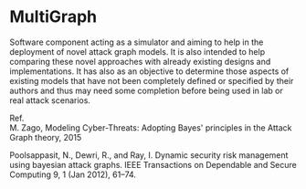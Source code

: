 # MultiGraph
Software component acting as a simulator and aiming to help in the deployment of novel attack graph models. It is also intended to help comparing these novel approaches with already existing designs and implementations. It has also as an objective to determine those aspects of existing models that have not been completely defined or specified by their authors and thus may need some completion before being used in lab or real attack scenarios.  


Ref.  
M. Zago, Modeling Cyber-Threats: Adopting Bayes' principles in the Attack Graph theory, 2015  

Poolsappasit, N., Dewri, R., and Ray, I. Dynamic security risk management using bayesian attack graphs.
IEEE Transactions on Dependable and Secure Computing 9, 1 (Jan 2012), 61–74.
